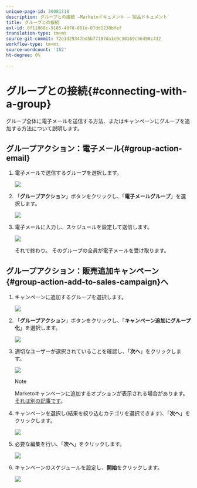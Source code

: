 ```yaml
---
unique-page-id: 30081318
description: グループとの接続 —Marketoドキュメント — 製品ドキュメント
title: グループとの接続
exl-id: 8f11868c-9185-4070-881e-07dd1230bfef
translation-type: tm+mt
source-git-commit: 72e1d29347bd5b77107da1e9c30169cb6490c432
workflow-type: tm+mt
source-wordcount: '152'
ht-degree: 0%

---
```


# グループとの接続{#connecting-with-a-group}

グループ全体に電子メールを送信する方法、またはキャンペーンにグループを追加する方法について説明します。

## グループアクション：電子メール{#group-action-email}

1. 電子メールで送信するグループを選択します。

   ![](assets/one-6.png)

1. 「**グループアクション**」ボタンをクリックし、「**電子メールグループ**」を選択します。

   ![](assets/two-5.png)

1. 電子メールに入力し、スケジュールを設定して送信します。

   ![](assets/three-4.png)

   それで終わり。 そのグループの全員が電子メールを受け取ります。

## グループアクション：販売追加キャンペーン{#group-action-add-to-sales-campaign}へ

1. キャンペーンに追加するグループを選択します。

   ![](assets/one-6.png)

1. 「**グループアクション**」ボタンをクリックし、「**キャンペーン追加にグループ化**」を選択します。

   ![](assets/four-4.png)

1. 適切なユーザーが選択されていることを確認し、「**次へ**」をクリックします。

   ![](assets/six-1.png)

   >[!NOTE]
   >
   >Marketoキャンペーンに追加するオプションが表示される場合があります。 [それは別の記事です](/help/marketo/product-docs/marketo-sales-connect/campaigns/add-to-marketing-campaign.md)。

1. キャンペーンを選択し(結果を絞り込むカテゴリを選択できます)、「**次へ**」をクリックします。

   ![](assets/seven-1.png)

1. 必要な編集を行い、「**次へ**」をクリックします。

   ![](assets/eight-1.png)

1. キャンペーンのスケジュールを設定し、**開始**&#x200B;をクリックします。

   ![](assets/nine-1.png)
